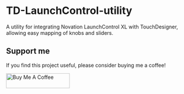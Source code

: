 # TD-LaunchControl-utility
A utility for integrating Novation LaunchControl XL with TouchDesigner, allowing easy mapping of knobs and sliders.

## Support me
If you find this project useful, please consider buying me a coffee!

<a href="https://www.buymeacoffee.com/monoton" target="_blank"><img src="https://cdn.buymeacoffee.com/buttons/default-orange.png" alt="Buy Me A Coffee" height="41" width="174"></a>
